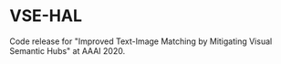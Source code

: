 # VSE-HAL
Code release for "Improved Text-Image Matching by Mitigating Visual Semantic Hubs" at AAAI 2020.
